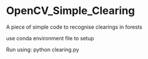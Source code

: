 # OpenCV_Simple_Clearing
A piece of simple code to recognise clearings in forests

use conda environment file to setup

Run using: python clearing.py
